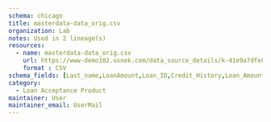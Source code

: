 ```yaml
---
schema: chicago
title: masterdata-data_orig.csv
organization: Lab
notes: Used in 2 lineage(s)
resources:
  - name: masterdata-data_orig.csv 
    url: https://www-demo102.usnek.com/data_source_details/k-41e9a7dfe851c8e6238c35fbd0fee35cd59dd84ec62b3997931b6bd7a4145e4c 
    format : CSV
schema_fields: [Last_name,LoanAmount,Loan_ID,Credit_History,Loan_Amount_Term,Dependents,First_name,Property_Area,Loan_Status,Married,ApplicantIncome,Nationality,CoapplicantIncome,Education,Self_Employed,Gender]
category:
  - Loan Acceptance Product
maintainer: User
maintainer_email: UserMail
---
```

